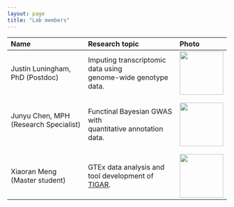 ```yaml
---
layout: page
title: "Lab members"
---
```


| Name | Research topic | Photo |
| :--- | :---- | :---- |
| Justin Luningham, PhD (Postdoc) &nbsp; &nbsp; &nbsp;| Imputing transcriptomic data using <br> genome-wide genotype data. | <img width="100" src="../assets/JustinL.png"> |
| | | |
| | | |
| Junyu Chen, MPH (Research Specialist) &nbsp; &nbsp; &nbsp;| Functinal Bayesian GWAS with <br> quantitative annotation data. | <img width="100" src="../assets/Junyu.png"> |
| | | |
| | | |
| Xiaoran Meng (Master student) &nbsp; &nbsp; &nbsp; | GTEx data analysis and tool development of [TIGAR](https://github.com/yanglab-emory/TIGAR). | <img width="100" src="../assets/xiaoran.jpg"> |
